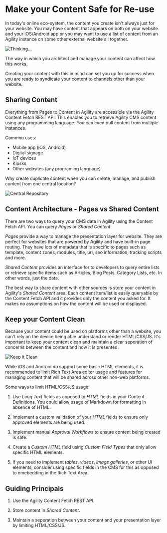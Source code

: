 # Make your Content Safe for Re-use
In today's online eco-system, the content you create isn't always just for your website. You may have content that appears on both on your website and your iOS/Android app or you may want to use a list of content from an Agility instance on some other external website all together.

![Thinking...](https://media.giphy.com/media/kPtv3UIPrv36cjxqLs/giphy.gif)

The way in which you architect and manage your content can affect how this works.

Creating your content with this in mind can set you up for success when you are ready to syndicate your content to channels other than your website.

## Sharing Content
Everything from Pages to Content in Agility are accessible via the Agility Content Fetch REST API. This enables you to retrieve Agility CMS content using 
any programming language. You can even pull content from multiple instances.

Common uses:
- Mobile app (iOS, Android)
- Digital signage
- IoT devices
- Kiosks
- Other websites (any programing language)

Why create duplicate content when you can create, manage, and publish content from one central location?

![Central Repository](https://media.giphy.com/media/N1uZlj3OUEDxC/giphy.gif)

## Content Architecture - Pages vs Shared Content
There are two ways to query your CMS data in Agility using the Content Fetch API. You can query *Pages* or *Shared Content*.

*Pages* provide a way to manage the presentation layer for website. They are perfect for websites that are powered by Agility and have built-in page routing. They have lots of metadata that is specific to pages such as template, content zones, modules, title, url, seo information, tracking scripts and more.

*Shared Content* provides an interface for to developers to query entire lists or retrieve specific items such as Articles, Blog Posts, Category Lists, etc. In other words, just the data.

The best way to share content with other sources is store your content in Agility's *Shared Content* area. Each content item/list is easily queryable by the Content Fetch API and it provides only the content you asked for. It makes no assumptions on how the content will be used or displayed. 

## Keep your Content Clean
Because your content could be used on platforms other than a website, you can't rely on the device being able understand or render HTML/CSS/JS. It's important to keep your content clean and maintain a clear seperation of concerns between the content and how it is presented.

![Keep it Clean](https://media.giphy.com/media/RpQWp3Lw1f14I/giphy.gif)

While iOS and Android do support some basic HTML elements, it is recommended to limit Rich Text Area editor usage and features for managing content that will be shared across other non-web platforms.

Some ways to limit HTML/CSS/JS usage:
1. Use *Long Text* fields as opposed to *HTML* fields in your Content Definitions. You could allow usage of Markdown for formatting in absence of HTML.

2. Implement a custom validation of your *HTML* fields to ensure only approved elements are being used.

3. Implement manual *Approval Workflows* to ensure content being created is safe.

4. Create a *Custom HTML* field using *Custom Field Types* that only allow specific HTML elements.

5. If you need to implement *tables*, *videos*, *image galleries*, or other UI elements, consider using specific fields in the CMS for this as opposed to emebedding in the Rich Text Area.


## Guiding Principals
1. Use the Agility Content Fetch REST API.

2. Store content in *Shared Content*.

3. Maintain a seperation between your content and your presentation layer by limiting HTML/CSS/JS.